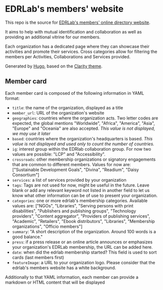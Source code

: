 # EDRLab's members' website

This repo is the source for [EDRLab's members' online directory website](https://members.edrlab.org/). 

It aims to help with mutual identification and collaboration as well as providing an additional vitrine for our members.

Each organization has a dedicated page where they can showcase their activities and promote their services. Cross categories allow for filtering the members per Activities, Collaborations and Services provided.

Generated by [Hugo](https://gohugo.io/), based on the [Clarity theme](https://github.com/chipzoller/hugo-clarity).

## Member card
Each member card is composed of the following information in YAML format: 
* `title`: the name of the organization, displayed as a title
* `member_url`: URL of the organization's website
* `geographies`: countries where the organization acts. Two letter codes are expected, the global mentions "Worldwide", "Africa", "America", "Asia", "Europe" and "Oceania" are also accepted. *This value is not displayed, we may use it later*
* `based`: countries where the organization's headquarters is based. *This value is not displayed and used only to count the number of countries.*
* `ig`: interest group within the EDRlab collaboration group. For now two values are possible: "LCP" and "Accessibility".
* `crossroads`: other membership organizations or signatory engagements that are common to different members. Values for now are: ["Sustainable Development Goals", "Divina", "Readium", "Daisy Consortium"] 
* `services`: a list of services provided by your organization
* `tags`: Tags are not used for now, might be useful in the future. Leave blank or add any relevant keyword not listed in another field to let us know what other information can be of use to present your organization. 
* `categories`: one or more edrlab's membership categories. Available values are: ["NGOs", "Libraries", "Serving persons with print disabilities", "Publishers and publishing groups", "Technology providers", "Content aggregator", "Providers of publishing services", "Academic", "Retailers", "Ebook distributors", "Libraries", "Membership organizations", "Officio members"]
* `summary`: "A short description of the organization. Around 100 words is a good balance."
* `press`: if a press release or an online article announces or emphasizes your organization's EDRLab membership, the URL can be added here.
* `date`: when did the edrlab membership started? This field is used to sort cards (last members first)
* `featureImage`: a URL to your organization logo. Please consider that the edrlab's members website has a white background.

Additionally to that YAML information, each member can provide a markdown or HTML content that will be displayed 


